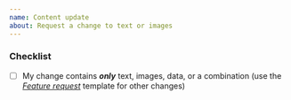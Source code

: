 ```yaml
---
name: Content update
about: Request a change to text or images
---
```


### Checklist
 - [ ] My change contains ***only*** text, images, data, or a combination (use the [*Feature request*](issues/new?template=feature-request.md) template for other changes)
